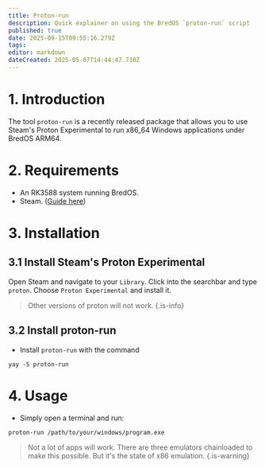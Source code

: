 ```yaml
---
title: Proton-run
description: Quick explainer on using the BredOS `proton-run` script
published: true
date: 2025-09-15T09:55:16.279Z
tags: 
editor: markdown
dateCreated: 2025-05-07T14:44:47.710Z
---
```


# 1. Introduction

The tool `proton-run` is a recently released package that allows you to use Steam's Proton Experimental to run x86_64 Windows applications under BredOS ARM64.

# 2. Requirements

 - An RK3588 system running BredOS.
 - Steam. ([Guide here](/how-to/how-to-install-steam))

# 3. Installation
## 3.1 Install Steam's Proton Experimental
Open Steam and navigate to your `Library`. Click into the searchbar and type `proton`. Choose `Proton Experimental` and install it. 
> Other versions of proton will not work.
{.is-info}


## 3.2 Install proton-run
- Install `proton-run` with the command
```
yay -S proton-run
```
# 4. Usage

- Simply open a terminal and run:
```
proton-run /path/to/your/windows/program.exe
```

> Not a lot of apps will work. There are three emulators chainloaded to make this possible.
> But it's the state of x86 emulation.
{.is-warning}
